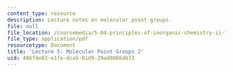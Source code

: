 ```yaml
---
content_type: resource
description: Lecture notes on molecular point groups.
file: null
file_location: /coursemedia/5-04-principles-of-inorganic-chemistry-ii-fall-2008/486f4e83e1fedca581d929ad0866d673_Lecture_5.pdf
file_type: application/pdf
resourcetype: Document
title: 'Lecture 5: Molecular Point Groups 2'
uid: 486f4e83-e1fe-dca5-81d9-29ad0866d673
---
```

